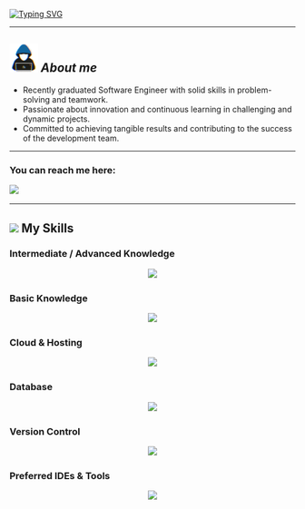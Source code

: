 [![Typing SVG](https://readme-typing-svg.herokuapp.com?font=Fira+Code&weight=600&size=30&duration=3500&pause=600&color=951DFF&center=true&vCenter=true&random=false&width=435&lines=Hi%2C+I%E2%80%99m+Gonzalo+Guajardo)](https://git.io/typing-svg)

---
## <img src = "https://github.com/0xAbdulKhalid/0xAbdulKhalid/raw/main/assets/mdImages/about_me.gif" width = 50px> *About me*

- Recently graduated Software Engineer with solid skills in problem-solving and teamwork.
- Passionate about innovation and continuous learning in challenging and dynamic projects.
- Committed to achieving tangible results and contributing to the success of the development team.

---
### You can reach me here:

[<img src="https://img.icons8.com/color/48/000000/linkedin.png"/>][linkedin]

[linkedin]: https://www.linkedin.com/in/gonzaloguajardog/

---
## <img src = "https://media2.giphy.com/media/QssGEmpkyEOhBCb7e1/giphy.gif?cid=ecf05e47a0n3gi1bfqntqmob8g9aid1oyj2wr3ds3mg700bl&rid=giphy.gif" width ="50"> My Skills

### Intermediate / Advanced Knowledge
<p align="center">
  <a href="https://skillicons.dev">
    <img src="https://skillicons.dev/icons?i=html,css,js,py,c,arduino,bootstrap" />
  </a>
</p>

### Basic Knowledge
<p align="center">
  <a href="https://skillicons.dev">
    <img src="https://skillicons.dev/icons?i=react,net,java,cs,md,tensorflow,sklearn,opencv,django" />
  </a>
</p>

### Cloud & Hosting 
<p align="center">
  <a href="https://skillicons.dev">
    <img src="https://skillicons.dev/icons?i=netlify,firebase" />
  </a>
</p>

### Database 
<p align="center">
  <a href="https://skillicons.dev">
    <img src="https://skillicons.dev/icons?i=mysql,sqlite" />
  </a>
</p>

### Version Control
<p align="center">
  <a href="https://skillicons.dev">
    <img src="https://skillicons.dev/icons?i=github,git" />
  </a>
</p>

### Preferred IDEs & Tools
<p align="center">
  <a href="https://skillicons.dev">
    <img src="https://skillicons.dev/icons?i=vscode,visualstudio,figma,discord" />
  </a>
</p>
